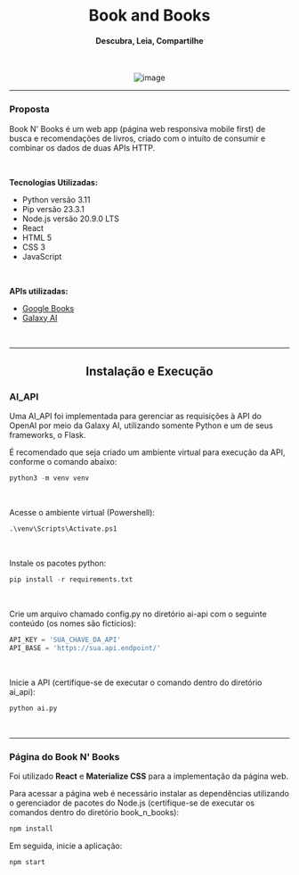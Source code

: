 <h1 align="center"> 
 Book and Books
</h1>
<h4 align="center">
 Descubra, Leia, Compartilhe
</h4>

<br/>

<div align="center" >
 
![image](https://github.com/ViniciusJPSilva/TSI-BookNBooks/assets/81810017/9ec2ca86-6136-4e87-a7bb-85bdf1a98ac9)

</div>

<hr/>

<h3>
 Proposta
</h3>

<p>
Book N' Books é um web app (página web responsiva mobile first) de busca e recomendações de livros, criado com o intuito de consumir e combinar os dados de duas APIs HTTP.
</p>

<br/>

<strong>Tecnologias Utilizadas:</strong>
- Python versão 3.11
- Pip versão 23.3.1
- Node.js versão 20.9.0 LTS
- React
- HTML 5
- CSS 3
- JavaScript

<br/>

<strong>APIs utilizadas:</strong>
- <a href="https://developers.google.com/books?hl=pt-br">Google Books</a>
- <a href="https://galaxyai.vercel.app/">Galaxy AI</a>

<br/>

<hr/>

<h2 align="center" >Instalação e Execução</h2>

<h3>AI_API</h3>

Uma AI_API foi implementada para gerenciar as requisições à API do OpenAI por meio da Galaxy AI, utilizando somente Python e um de seus frameworks, o Flask.
<br/>

É recomendado que seja criado um ambiente virtual para execução da API, conforme o comando abaixo:
```py
python3 -m venv venv
```

<br/>

Acesse o ambiente virtual (Powershell):
```py
.\venv\Scripts\Activate.ps1  
```

<br/>

Instale os pacotes python:
```py 
pip install -r requirements.txt
```

<br/>

Crie um arquivo chamado config.py no diretório ai-api com o seguinte conteúdo (os nomes são fictícios):
```py
API_KEY = 'SUA_CHAVE_DA_API'
API_BASE = 'https://sua.api.endpoint/'
```

<br/>

Inicie a API (certifique-se de executar o comando dentro do diretório ai_api):
```py 
python ai.py
```

<br/>

<hr/>

<h3>Página do Book N' Books</h3>

<p>
Foi utilizado <strong>React</strong> e <strong>Materialize CSS</strong> para a implementação da página web.
</p>

Para acessar a página web é necessário instalar as dependências utilizando o gerenciador de pacotes do Node.js (certifique-se de executar os comandos dentro do diretório book_n_books):

```js
npm install
```

Em seguida, inicie a aplicação:
```js
npm start
```
